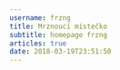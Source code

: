 ```yaml
---
username: frzng
title: Mrznoucí místečko
subtitle: homepage frzng
articles: true
date: 2018-03-19T23:51:50
---
```

